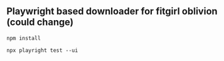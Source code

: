 ## Playwright based downloader for fitgirl oblivion (could change)
`npm install`

`npx playright test --ui`

